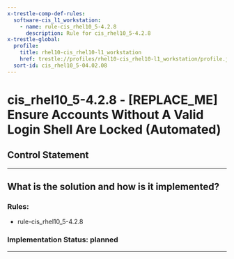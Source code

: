 ```yaml
---
x-trestle-comp-def-rules:
  software-cis_l1_workstation:
    - name: rule-cis_rhel10_5-4.2.8
      description: Rule for cis_rhel10_5-4.2.8
x-trestle-global:
  profile:
    title: rhel10-cis_rhel10-l1_workstation
    href: trestle://profiles/rhel10-cis_rhel10-l1_workstation/profile.json
  sort-id: cis_rhel10_5-04.02.08
---
```


# cis_rhel10_5-4.2.8 - \[REPLACE_ME\] Ensure Accounts Without A Valid Login Shell Are Locked (Automated)

## Control Statement

______________________________________________________________________

## What is the solution and how is it implemented?

<!-- For implementation status enter one of: implemented, partial, planned, alternative, not-applicable -->

<!-- Note that the list of rules under ### Rules: is read-only and changes will not be captured after assembly to JSON -->

<!-- Add control implementation description here for control: cis_rhel10_5-4.2.8 -->

### Rules:

  - rule-cis_rhel10_5-4.2.8

### Implementation Status: planned

______________________________________________________________________

